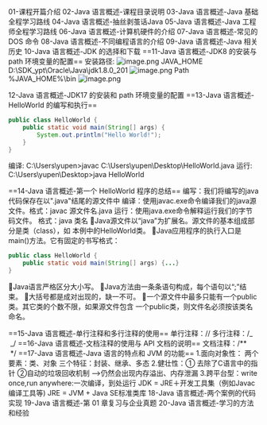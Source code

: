 01-课程开篇介绍
02-Java 语言概述-课程目录说明
03-Java 语言概述-Java 基础全程学习路线
04-Java 语言概述-抽丝剥茧话Java 
05-Java 语言概述-Java 工程师全程学习路线 
06-Java 语言概述-计算机硬件的介绍
07-Java 语言概述-常见的 DOS 命令
08-Java 语言概述-不同编程语言的介绍 
09-Java 语言概述-Java 相关历史
10-Java 语言概述-JDK 的选择和下载 
==11-Java 语言概述-JDK8 的安装与 path 环境变量的配置==
安装路径:
![image.png](https://yuling-1318764606.cos.ap-chengdu.myqcloud.com/blog/1677616338399-b7384f97-a47e-403c-b2b9-553a6be11d2c.png) 
JAVA_HOME
D:\SDK_ypt\Oracle\Java\jdk1.8.0_201
![image.png](https://yuling-1318764606.cos.ap-chengdu.myqcloud.com/blog/1677616552563-95f6bc58-254d-4825-87b7-d37dcb95a155.png)
Path
%JAVA_HOME%\bin
![image.png](https://yuling-1318764606.cos.ap-chengdu.myqcloud.com/blog/1677616503315-b6b9adfc-50d9-4713-8c4c-16d28bc8c62e.png)

12-Java 语言概述-JDK17 的安装和 path 环境变量的配置
==13-Java 语言概述-HelloWorld 的编写和执行== 

```java
public class HelloWorld {
    public static void main(String[] args) {
        System.out.println("Hello World!");
    }
}
```

编译:
C:\Users\yupen>javac C:\Users\yupen\Desktop\HelloWorld.java
运行:
C:\Users\yupen\Desktop>java HelloWorld

==14-Java 语言概述-第一个 HelloWorld 程序的总结== 
编写：我们将编写的java代码保存在以".java"结尾的源文件中
编译：使用javac.exe命令编译我们的java源文件。格式：javac 源文件名.java
运行：使用java.exe命令解释运行我们的字节码文件。 格式：java 类名
Java源文件以“java”为扩展名。源文件的基本组成部分是类（class），如 本例中的HelloWorld类。 Java应用程序的执行入口是main()方法。它有固定的书写格式：

```java
public class HelloWorld {
    public static void main(String[] args) {...}
}
```

Java语言严格区分大小写。
Java方法由一条条语句构成，每个语句以“;”结束。
大括号都是成对出现的，缺一不可。
一个源文件中最多只能有一个public类。其它类的个数不限，如果源文件包含 一个public类，则文件名必须按该类名命名。

==15-Java 语言概述-单行注释和多行注释的使用== 
单行注释：//
多行注释：/_    _/
==16-Java 语言概述-文档注释的使用与 API 文档的说明== 
文档注释：/**    */
==17-Java 语言概述-Java 语言的特点和 JVM 的功能== 
1.面向对象性：
两个要素：类、对象
三个特征：封装、继承、多态
2.健壮性：① 去除了C语言中的指针 ②自动的垃圾回收机制 -->仍然会出现内存溢出、内存泄漏
3.跨平台型：write once,run anywhere:一次编译，到处运行
JDK = JRE＋开发工具集（例如Javac编译工具等)
JRE = JVM + Java SE标准类库
18-Java 语言概述-两个案例的代码实现 
19-Java 语言概述-第 01 章复习与企业真题 
20-Java 语言概述-学习的方法和经验  

